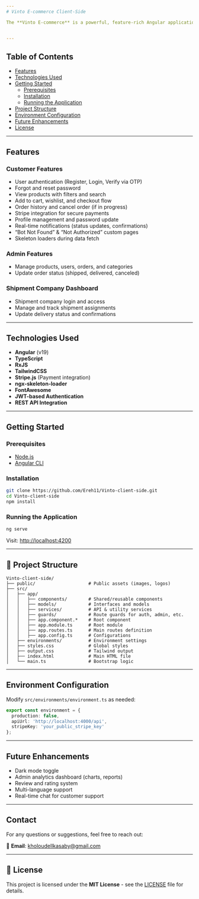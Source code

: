 ```yaml
---
# Vinto E-commerce Client-Side

The **Vinto E-commerce** is a powerful, feature-rich Angular application designed to deliver a seamless and modern shopping experience. It integrates tightly with the Vinto E-commerce API and provides interfaces for customers, administrators, and shipment companies.


---
```


##  Table of Contents

- [Features](#features)
- [Technologies Used](#technologies-used)
- [Getting Started](#getting-started)
  - [Prerequisites](#prerequisites)
  - [Installation](#installation)
  - [Running the Application](#running-the-application)
- [Project Structure](#project-structure)
- [Environment Configuration](#environment-configuration)
- [Future Enhancements](#future-enhancements)
- [License](#license)

---

##  Features

###  Customer Features

- User authentication (Register, Login, Verify via OTP)
- Forgot and reset password
- View products with filters and search
- Add to cart, wishlist, and checkout flow
- Order history and cancel order (if in progress)
- Stripe integration for secure payments
- Profile management and password update
- Real-time notifications (status updates, confirmations)
- “Bot Not Found” & “Not Authorized” custom pages
- Skeleton loaders during data fetch

###  Admin Features

- Manage products, users, orders, and categories
- Update order status (shipped, delivered, canceled)

###  Shipment Company Dashboard

- Shipment company login and access
- Manage and track shipment assignments
- Update delivery status and confirmations

---

##  Technologies Used

- **Angular** (v19)
- **TypeScript**
- **RxJS**
- **TailwindCSS**
- **Stripe.js** (Payment integration)
- **ngx-skeleton-loader**
- **FontAwesome**
- **JWT-based Authentication**
- **REST API Integration**

---

##  Getting Started

###  Prerequisites

- [Node.js](https://nodejs.org/)
- [Angular CLI](https://angular.io/cli)

###  Installation

```bash
git clone https://github.com/Ereh11/Vinto-client-side.git
cd Vinto-client-side
npm install
```

###  Running the Application

```bash
ng serve
```

Visit: [http://localhost:4200](http://localhost:4200)

---

## 📁 Project Structure

```
Vinto-client-side/
├── public/                    # Public assets (images, logos)
├── src/
│   ├── app/
│   │   ├── components/        # Shared/reusable components
│   │   ├── models/            # Interfaces and models
│   │   ├── services/          # API & utility services
│   │   ├── guards/            # Route guards for auth, admin, etc.
│   │   ├── app.component.*    # Root component
│   │   ├── app.module.ts      # Root module
│   │   ├── app.routes.ts      # Main routes definition
│   │   ├── app.config.ts      # Configurations
│   ├── environments/          # Environment settings
│   ├── styles.css             # Global styles
│   ├── output.css             # Tailwind output 
│   ├── index.html             # Main HTML file
│   └── main.ts                # Bootstrap logic
```

---

##  Environment Configuration

Modify `src/environments/environment.ts` as needed:

```ts
export const environment = {
  production: false,
  apiUrl: 'http://localhost:4000/api',
  stripeKey: 'your_public_stripe_key'
};
```

---

##  Future Enhancements

- Dark mode toggle
- Admin analytics dashboard (charts, reports)
- Review and rating system
- Multi-language support
- Real-time chat for customer support

---


##  Contact

For any questions or suggestions, feel free to reach out:

📧 **Email**: [kholoudellkasaby@gmail.com](mailto:kholoudellkasaby@gmail.com)

---

## 📄 License
This project is licensed under the **MIT License** - see the [LICENSE](LICENSE) file for details.
